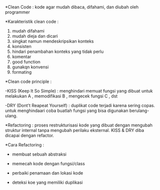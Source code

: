 *Clean Code : kode agar mudah dibaca, difahami, dan diubah oleh programmer

*Karakteristik clean code : 
 1. mudah difahami 
 2. mudah dieja dan dicari
 3. singkat namun mendeskripsikan konteks
 4. konsisten
 5. hindari penambahan konteks yang tidak perlu
 6. komentar
 7. good function
 8. gunakqn konvensi
 9. formating
 
 *Clean code principle :

-KISS (Keep It So Simple) : menghindari memuat fungsi yang dibuat untuk melakukan A ,          memodifikasi B , mengecek fungsi C , dst

-DRY (Dont't Reapeat Yourself) : duplikat code terjadi karena sering copas. untuk menghindaari coba buatlah fungsi yang bisa digunakan berulang-ulang.

*Refactoring : proses restrukturisasi kode yang dibuat dengan mengubah struktur internal tanpa mengubah perilaku eksternal. KISS & DRY diba dicapai dengan refactor.
   
 *Cara Refactoring : 
 - membuat sebuah abstraksi
 
 - memecah kode dengan fungsi/class
 
 - perbaiki penamaan dan lokasi kode
 
 - deteksi koe yang memiliki duplikasi
